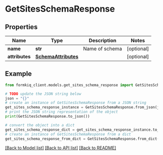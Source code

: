 # GetSitesSchemaResponse


## Properties

Name | Type | Description | Notes
------------ | ------------- | ------------- | -------------
**name** | **str** | Name of schema | [optional] 
**attributes** | [**SchemaAttributes**](SchemaAttributes.md) |  | [optional] 

## Example

```python
from formkiq_client.models.get_sites_schema_response import GetSitesSchemaResponse

# TODO update the JSON string below
json = "{}"
# create an instance of GetSitesSchemaResponse from a JSON string
get_sites_schema_response_instance = GetSitesSchemaResponse.from_json(json)
# print the JSON string representation of the object
print(GetSitesSchemaResponse.to_json())

# convert the object into a dict
get_sites_schema_response_dict = get_sites_schema_response_instance.to_dict()
# create an instance of GetSitesSchemaResponse from a dict
get_sites_schema_response_from_dict = GetSitesSchemaResponse.from_dict(get_sites_schema_response_dict)
```
[[Back to Model list]](../README.md#documentation-for-models) [[Back to API list]](../README.md#documentation-for-api-endpoints) [[Back to README]](../README.md)


